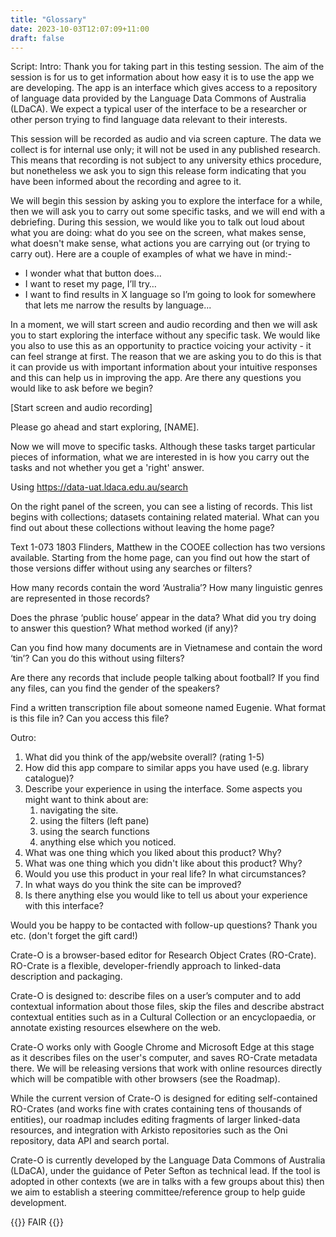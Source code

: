 ```yaml
---
title: "Glossary"
date: 2023-10-03T12:07:09+11:00
draft: false
---
```


Script:
Intro:
Thank you for taking part in this testing session. The aim of the session is for us to get information about how easy it is to use the app we are developing. The app is an interface which gives access to a repository of language data provided by the Language Data Commons of Australia (LDaCA). We expect a typical user of the interface to be a researcher or other person trying to find language data relevant to their interests.

This session will be recorded as audio and via screen capture. The data we collect is for internal use only; it will not be used in any published research. This means that recording is not subject to any university ethics procedure, but nonetheless we ask you to sign this release form indicating that you have been informed about the recording and agree to it.

We will begin this session by asking you to explore the interface for a while, then we will ask you to carry out some specific tasks, and we will end with a debriefing. During this session, we would like you to talk out loud about what you are doing: what do you see on the screen, what makes sense, what doesn't make sense, what actions you are carrying out (or trying to carry out). Here are a couple of examples of what we have in mind:-

- I wonder what that button does...
- I want to reset my page, I’ll try…
- I want to find results in X language so I’m going to look for somewhere that lets me narrow the results by language...

In a moment, we will start screen and audio recording and then we will ask you to start exploring the interface without any specific task. We would like you also to use this as an opportunity to practice voicing your activity - it can feel strange at first. The reason that we are asking you to do this is that it can provide us with important information about your intuitive responses and this can help us in improving the app. Are there any questions you would like to ask before we begin?

[Start screen and audio recording]

Please go ahead and start exploring, [NAME].

Now we will move to specific tasks. Although these tasks target particular pieces of information, what we are interested in is how you carry out the tasks and not whether you get a 'right' answer.

Using https://data-uat.ldaca.edu.au/search

On the right panel of the screen, you can see a listing of records. This list begins with collections; datasets containing related material. What can you find out about these collections without leaving the home page?

Text 1-073 1803 Flinders, Matthew in the COOEE collection has two versions available. Starting from the home page, can you find out how the start of those versions differ without using any searches or filters?

How many records contain the word ‘Australia’?
How many linguistic genres are represented in those records?

Does the phrase ‘public house’ appear in the data?
What did you try doing to answer this question? What method worked (if any)?

Can you find how many documents are in Vietnamese and contain the word ‘tin’? Can you do this without using filters?

Are there any records that include people talking about football? If you find any files, can you find the gender of the speakers?

Find a written transcription file about someone named Eugenie. What format is this file in? Can you access this file?

Outro:

1. What did you think of the app/website overall? (rating 1-5)
2. How did this app compare to similar apps you have used (e.g. library catalogue)?
3. Describe your experience in using the interface. Some aspects you might want to think about are:
   1. navigating the site.
   2. using the filters (left pane)
   3. using the search functions
   4. anything else which you noticed.
4. What was one thing which you liked about this product? Why?
5. What was one thing which you didn't like about this product? Why?
6. Would you use this product in your real life? In what circumstances?
7. In what ways do you think the site can be improved?
8. Is there anything else you would like to tell us about your experience with this interface?

Would you be happy to be contacted with follow-up questions?
Thank you etc. (don't forget the gift card!)

Crate-O is a browser-based editor for Research Object Crates (RO-Crate). RO-Crate is a flexible, developer-friendly approach to linked-data description and packaging.

Crate-O is designed to:
describe files on a user’s computer and to add contextual information about those files,
skip the files and describe abstract contextual entities such as in a Cultural Collection or an encyclopaedia, or
annotate existing resources elsewhere on the web.

Crate-O works only with Google Chrome and Microsoft Edge at this stage as it describes files on the user's computer, and saves RO-Crate metadata there. We will be releasing versions that work with online resources directly which will be compatible with other browsers (see the Roadmap).

While the current version of Crate-O is designed for editing self-contained RO-Crates (and works fine with crates containing tens of thousands of entities), our roadmap includes editing fragments of larger linked-data resources, and integration with Arkisto repositories such as the Oni repository, data API and search portal.

Crate-O is currently developed by the Language Data Commons of Australia (LDaCA), under the guidance of Peter Sefton as technical lead. If the tool is adopted in other contexts (we are in talks with a few groups about this) then we aim to establish a steering committee/reference group to help guide development.

{{<raw>}}
<a name = "fair"></a>FAIR
{{</raw>}}
